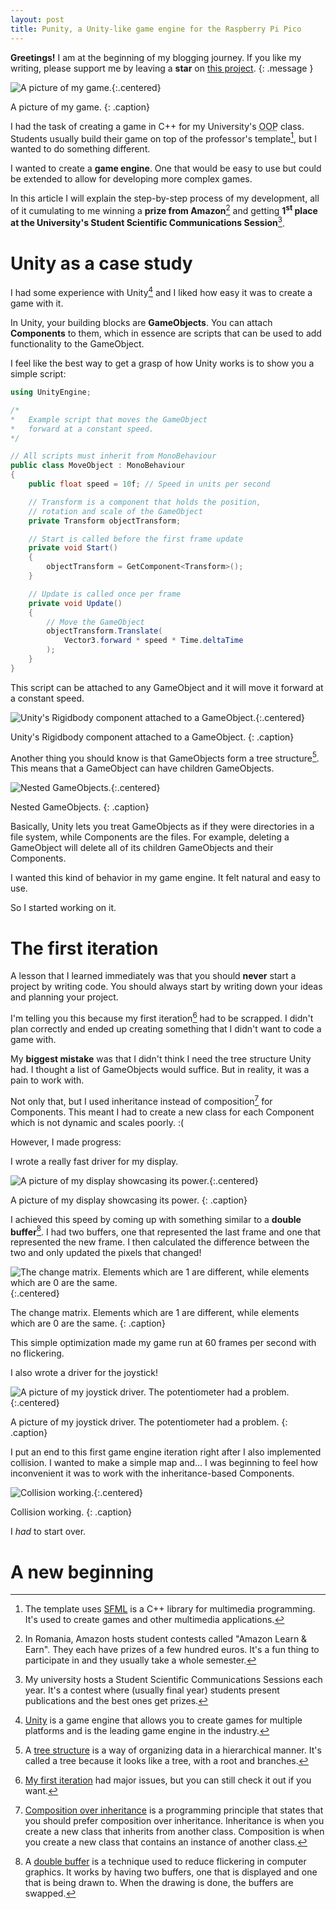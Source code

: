```yaml
---
layout: post
title: Punity, a Unity-like game engine for the Raspberry Pi Pico
---
```


**Greetings!** I am at the beginning of my blogging journey. If you like my writing, please support me by leaving a **star** on [this project](https://github.com/extremq/punity). 
{: .message }


![A picture of my game.](/assets/images/002/punity.png){:.centered}

A picture of my game.
{: .caption}

I had the task of creating a game in C++ for my University's <abbr title="Object Oriented Programming">OOP</abbr> class. 
Students usually build their game on top of the professor's template[^sfml], but I wanted to do something different.

I wanted to create a **game engine**. One that would be easy to use but could be extended to allow for developing more complex games.

In this article I will explain the step-by-step process of my development, all of it cumulating to me winning a **prize from Amazon**[^amazon] and getting **1<sup>st</sup> place at the University's Student Scientific Communications Session**[^scss].

# Unity as a case study
I had some experience with Unity[^unity] and I liked how easy it was to create a game with it.

In Unity, your building blocks are **GameObjects**. You can attach **Components** to them, which in essence are scripts that can be used to add functionality to the GameObject.

I feel like the best way to get a grasp of how Unity works is to show you a simple script:
```csharp
using UnityEngine;

/*
*   Example script that moves the GameObject 
*   forward at a constant speed.
*/

// All scripts must inherit from MonoBehaviour
public class MoveObject : MonoBehaviour
{
    public float speed = 10f; // Speed in units per second

    // Transform is a component that holds the position,
    // rotation and scale of the GameObject
    private Transform objectTransform;

    // Start is called before the first frame update
    private void Start()
    {
        objectTransform = GetComponent<Transform>();
    }

    // Update is called once per frame
    private void Update()
    {
        // Move the GameObject
        objectTransform.Translate(
            Vector3.forward * speed * Time.deltaTime
        );
    }
}
```
This script can be attached to any GameObject and it will move it forward at a constant speed. 

![Unity's Rigidbody component attached to a GameObject.](/assets/images/002/unity-gameobject.png){:.centered}

Unity's Rigidbody component attached to a GameObject.
{: .caption}

Another thing you should know is that GameObjects form a tree structure[^tree]. This means that a GameObject can have children GameObjects.

![Nested GameObjects.](/assets/images/002/unity-nesting.png){:.centered}

Nested GameObjects.
{: .caption}

Basically, Unity lets you treat GameObjects as if they were directories in a file system, while Components are the files. For example, deleting a GameObject will delete all of its children GameObjects and their Components.

I wanted this kind of behavior in my game engine. It felt natural and easy to use. 

So I started working on it.

# The first iteration

A lesson that I learned immediately was that you should **never** start a project by writing code. You should always start by writing down your ideas and planning your project.

I'm telling you this because my first iteration[^first-iteration] had to be scrapped. I didn't plan correctly and ended up creating something that I didn't want to code a game with.

My **biggest mistake** was that I didn't think I need the tree structure Unity had. I thought a list of GameObjects would suffice. But in reality, it was a pain to work with.

Not only that, but I used inheritance instead of composition[^composition] for Components. This meant I had to create a new class for each Component which is not dynamic and scales poorly. :(

However, I made progress:

I wrote a really fast driver for my display. 

![A picture of my display showcasing its power.](/assets/images/002/display.gif){:.centered}

A picture of my display showcasing its power.
{: .caption}

I achieved this speed by coming up with something similar to a **double buffer**[^double-buffer]. I had two buffers, one that represented the last frame and one that represented the new frame. I then calculated the difference between the two and only updated the pixels that changed! 

![The change matrix. Elements which are 1 are different, while elements which are 0 are the same.](/assets/images/002/change-matrix.png){:.centered}

The change matrix. Elements which are 1 are different, while elements which are 0 are the same.
{: .caption}

This simple optimization made my game run at 60 frames per second with no flickering.

I also wrote a driver for the joystick!

![A picture of my joystick driver. The potentiometer had a problem.](/assets/images/002/joystick.gif){:.centered}

A picture of my joystick driver. The potentiometer had a problem.
{: .caption}

I put an end to this first game engine iteration right after I also implemented collision. I wanted to make a simple map and... I was beginning to feel how inconvenient it was to work with the inheritance-based Components.

![Collision working.](/assets/images/002/collision.gif){:.centered}

Collision working.
{: .caption}

I *had* to start over.

# A new beginning

[^amazon]: In Romania, Amazon hosts student contests called "Amazon Learn & Earn". They each have prizes of a few hundred euros. It's a fun thing to participate in and they usually take a whole semester.
[^scss]: My university hosts a Student Scientific Communications Sessions each year. It's a contest where (usually final year) students present publications and the best ones get prizes. 
[^sfml]: The template uses [SFML](https://www.sfml-dev.org/) is a C++ library for multimedia programming. It's used to create games and other multimedia applications.
[^unity]: [Unity](https://unity.com/) is a game engine that allows you to create games for multiple platforms and is the leading game engine in the industry.
[^tree]: A [tree structure](https://en.wikipedia.org/wiki/Tree_(data_structure)) is a way of organizing data in a hierarchical manner. It's called a tree because it looks like a tree, with a root and branches.
[^first-iteration]: [My first iteration](https://github.com/extremq/pico_game/) had major issues, but you can still check it out if you want.
[^composition]: [Composition over inheritance](https://en.wikipedia.org/wiki/Composition_over_inheritance) is a programming principle that states that you should prefer composition over inheritance. Inheritance is when you create a new class that inherits from another class. Composition is when you create a new class that contains an instance of another class.
[^double-buffer]: A [double buffer](https://en.wikipedia.org/wiki/Multiple_buffering#Double_buffering_in_computer_graphics) is a technique used to reduce flickering in computer graphics. It works by having two buffers, one that is displayed and one that is being drawn to. When the drawing is done, the buffers are swapped.